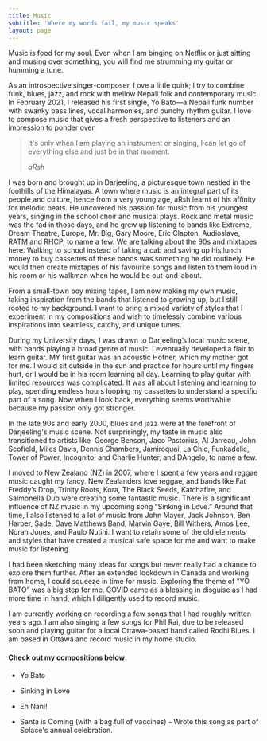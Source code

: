 ```yaml
---
title: Music
subtitle: 'Where my words fail, my music speaks'
layout: page
---
```

Music is food for my soul. Even when I am binging on Netflix or just sitting and musing over something, you will find me strumming my guitar or humming a tune.

As an introspective singer-composer, I ove a little quirk; I try to combine funk, blues, jazz, and rock with mellow Nepali folk and contemporary music. In February 2021, I released his first single, Yo Bato—a Nepali funk number with swanky bass lines, vocal harmonies, and punchy rhythm guitar. I love to compose music that gives a fresh perspective to listeners and an impression to ponder over.

> It's only when I am playing an instrument or singing, I can let go of everything else and just be in that moment.
>
> <cite>aRsh</cite>

I was born and brought up in Darjeeling, a picturesque town nestled in the foothills of the Himalayas. A town where music is an integral part of its people and culture, hence from a very young age, aRsh learnt of his affinity for melodic beats. He uncovered his passion for music from his youngest years, singing in the school choir and musical plays. Rock and metal music was the fad in those days, and he grew up listening to bands like Extreme, Dream Theatre, Europe, Mr. Big, Gary Moore, Eric Clapton, Audioslave, RATM and RHCP, to name a few. We are talking about the 90s and mixtapes here. Walking to school instead of taking a cab and saving up his lunch money to buy cassettes of these bands was something he did routinely. He would then create mixtapes of his favourite songs and listen to them loud in his room or his walkman when he would be out-and-about. 

From a small-town boy mixing tapes, I am now making my own music, taking inspiration from the bands that listened to growing up, but I still rooted to my background. I want to bring a mixed variety of styles that I experiment in my compositions and wish to timelessly combine various inspirations into seamless, catchy, and unique tunes. 

During my University days, I was drawn to Darjeeling’s local music scene, with bands playing a broad genre of music. I eventually developed a flair to learn guitar. MY first guitar was an acoustic Hofner, which my mother got for me. I would sit outside in the sun and practice for hours until my fingers hurt, or I would be in his room learning all day. Learning to play guitar with limited resources was complicated. It was all about listening and learning to play, spending endless hours looping my cassettes to understand a specific part of a song. Now when I look back, everything seems worthwhile because my passion only got stronger. 

In the late 90s and early 2000, blues and jazz were at the forefront of Darjeeling's music scene. Not surprisingly, my taste in music also transitioned to artists like  George Benson, Jaco Pastorius, Al Jarreau, John Scofield, Miles Davis, Dennis Chambers, Jamiroquai, La Chic, Funkadelic, Tower of Power, Incognito, and Charlie Hunter, and DAngelo, to name a few.

I moved to New Zealand (NZ) in 2007, where I spent a few years and reggae music caught my fancy. New Zealanders love reggae, and bands like Fat Freddy’s Drop, Trinity Roots, Kora, The Black Seeds, Katchafire, and Salmonella Dub were creating some fantastic music. There is a significant influence of NZ music in my upcoming song “Sinking in Love.” Around that time, I also listened to a lot of music from John Mayer, Jack Johnson, Ben Harper, Sade, Dave Matthews Band, Marvin Gaye, Bill Withers, Amos Lee, Norah Jones, and Paulo Nutini. I want to retain some of the old elements and styles that have created a musical safe space for me and want to make music for listening.

I had been sketching many ideas for songs but never really had a chance to explore them further. After an extended lockdown in Canada and working from home, I could squeeze in time for music. Exploring the theme of “YO BATO” was a big step for me. COVID came as a blessing in disguise as I had more time in hand, which I diligently used to record music. 

I am currently working on recording a few songs that I had roughly written years ago. I am also singing a few songs for Phil Rai, due to be released soon and playing guitar for a local Ottawa-based band called Rodhi Blues. I am based in Ottawa and record music in my home studio.

#### Check out my compositions below:

*   Yo Bato

*   Sinking in Love

*   Eh Nani!

*   Santa is Coming (with a bag full of vaccines) - Wrote this song as part of Solace's annual celebration.
